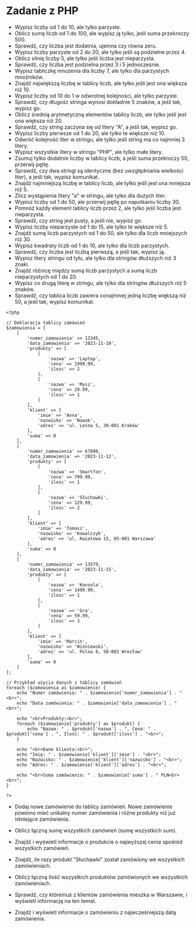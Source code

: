 # Zadanie z  PHP

- Wypisz liczby od 1 do 10, ale tylko parzyste.
- Oblicz sumę liczb od 1 do 100, ale wypisz ją tylko, jeśli suma przekroczy 500.
- Sprawdź, czy liczba jest dodatnia, ujemna czy równa zeru.
- Wypisz liczby parzyste od 2 do 20, ale tylko jeśli są podzielne przez 4.
- Oblicz silnię liczby 5, ale tylko jeśli liczba jest nieparzysta.
- Sprawdź, czy liczba jest podzielna przez 3 i 5 jednocześnie.
- Wypisz tabliczkę mnożenia dla liczby 7, ale tylko dla parzystych mnożników.
- Znajdź największą liczbę w tablicy liczb, ale tylko jeśli jest ona większa niż 10.
- Wypisz liczby od 10 do 1 w odwrotnej kolejności, ale tylko parzyste.
- Sprawdź, czy długość stringa wynosi dokładnie 5 znaków, a jeśli tak, wypisz go.
- Oblicz średnią arytmetyczną elementów tablicy liczb, ale tylko jeśli jest ona większa niż 20.
- Sprawdź, czy string zaczyna się od litery "A", a jeśli tak, wypisz go.
- Wypisz liczby pierwsze od 1 do 20, ale tylko te większe niż 10.
- Odwróć kolejność liter w stringu, ale tylko jeśli string ma co najmniej 3 litery.
- Wypisz wszystkie litery w stringu "PHP", ale tylko małe litery.
- Zsumuj tylko dodatnie liczby w tablicy liczb, a jeśli suma przekroczy 50, przerwij pętlę.
- Sprawdź, czy dwa stringi są identyczne (bez uwzględniania wielkości liter), a jeśli tak, wypisz komunikat.
- Znajdź najmniejszą liczbę w tablicy liczb, ale tylko jeśli jest ona mniejsza niż 5.
- Zlicz wystąpienia litery "a" w stringu, ale tylko dla dużych liter.
- Wypisz liczby od 1 do 50, ale przerwij pętlę po napotkaniu liczby 30.
- Pomnóż każdy element tablicy liczb przez 2, ale tylko jeśli liczba jest nieparzysta.
- Sprawdź, czy string jest pusty, a jeśli nie, wypisz go.
- Wypisz liczby nieparzyste od 1 do 15, ale tylko te większe niż 5.
- Znajdź sumę liczb parzystych od 1 do 50, ale tylko dla liczb mniejszych niż 30.
- Wypisz kwadraty liczb od 1 do 10, ale tylko dla liczb parzystych.
- Sprawdź, czy liczba jest liczbą pierwszą, a jeśli tak, wypisz ją.
- Wypisz litery stringu od tyłu, ale tylko dla stringów dłuższych niż 3 znaki.
- Znajdź różnicę między sumą liczb parzystych a sumą liczb nieparzystych od 1 do 20.
- Wypisz co drugą literę w stringu, ale tylko dla stringów dłuższych niż 5 znaków.
- Sprawdź, czy tablica liczb zawiera conajmniej jedną liczbę większą niż 50, a jeśli tak, wypisz komunikat.

```
<?php

// Deklaracja tablicy zamówień
$zamowienia = [
    [
        'numer_zamowienia' => 12345,
        'data_zamowienia' => '2023-11-10',
        'produkty' => [
            [
                'nazwa' => 'Laptop',
                'cena' => 1999.99,
                'ilosc' => 2
            ],
            [
                'nazwa' => 'Mysz',
                'cena' => 29.99,
                'ilosc' => 1
            ]
        ],
        'klient' => [
            'imie' => 'Anna',
            'nazwisko' => 'Nowak',
            'adres' => 'ul. Leśna 5, 30-001 Kraków'
        ],
        'suma' => 0
    ],
    [
        'numer_zamowienia' => 67890,
        'data_zamowienia' => '2023-11-12',
        'produkty' => [
            [
                'nazwa' => 'Smartfon',
                'cena' => 799.99,
                'ilosc' => 1
            ],
            [
                'nazwa' => 'Słuchawki',
                'cena' => 129.99,
                'ilosc' => 2
            ]
        ],
        'klient' => [
            'imie' => 'Tomasz',
            'nazwisko' => 'Kowalczyk',
            'adres' => 'ul. Kwiatowa 15, 05-001 Warszawa'
        ],
        'suma' => 0
    ],
    [
        'numer_zamowienia' => 13579,
        'data_zamowienia' => '2023-11-15',
        'produkty' => [
            [
                'nazwa' => 'Konsola',
                'cena' => 1499.99,
                'ilosc' => 1
            ],
            [
                'nazwa' => 'Gra',
                'cena' => 59.99,
                'ilosc' => 3
            ]
        ],
        'klient' => [
            'imie' => 'Marcin',
            'nazwisko' => 'Wiśniewski',
            'adres' => 'ul. Polna 8, 50-002 Wrocław'
        ],
        'suma' => 0
    ]
];

// Przykład użycia danych z tablicy zamówień
foreach ($zamowienia as $zamowienie) {
    echo "Numer zamówienia: " . $zamowienie['numer_zamowienia'] . "<br>";
    echo "Data zamówienia: " . $zamowienie['data_zamowienia'] . "<br>";

    echo "<br>Produkty:<br>";
    foreach ($zamowienie['produkty'] as $produkt) {
        echo "Nazwa: " . $produkt['nazwa'] . ", Cena: " . $produkt['cena'] . ", Ilość: " . $produkt['ilosc'] . "<br>";
    }

    echo "<br>Dane klienta:<br>";
    echo "Imię: " . $zamowienie['klient']['imie'] . "<br>";
    echo "Nazwisko: " . $zamowienie['klient']['nazwisko'] . "<br>";
    echo "Adres: " . $zamowienie['klient']['adres'] . "<br>";

    echo "<br>Suma zamówienia: " . $zamowienie['suma'] . " PLN<br><br>";
}

?>
```
- Dodaj nowe zamówienie do tablicy zamówień. Nowe zamówienie powinno mieć unikalny numer zamówienia i różne produkty niż już istniejące zamówienia.

- Oblicz łączną sumę wszystkich zamówień (sumę wszystkich sum).

- Znajdź i wyświetl informacje o produkcie o najwyższej cenie spośród wszystkich zamówień.

- Znajdź, ile razy produkt "Słuchawki" został zamówiony we wszystkich zamówieniach.

- Oblicz łączną ilość wszystkich produktów zamówionych we wszystkich zamówieniach.

- Sprawdź, czy któremuś z klientów zamówienia mieszka w Warszawie, i wyświetl informację na ten temat.

- Znajdź i wyświetl informacje o zamówieniu z najwcześniejszą datą zamówienia.







